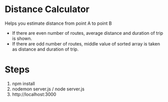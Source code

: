 # Distance Calculator
Helps you estimate distance from point A to point B
- If there are even number of routes, average distance and duration of trip is shown.
- If there are odd number of routes, middle value of sorted array is taken as distance and duration of trip.

# Steps
1. npm install
2. nodemon server.js / node server.js
3. http://localhost:3000
